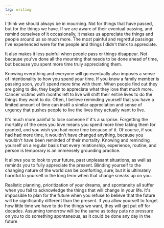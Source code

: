 ```yaml
---
tag: writing
--- 
```

I think we should always be in mourning. Not for things that have passed, but for the things we have. If we are aware of their eventual passing, and remind ourselves of it occasionally, it makes us appreciate the things and people around us so much more. The most painful and regretful passings I've experienced were for the people and things I didn't think to appreciate. 

It also makes it less painful when people pass or things disappear. Not because you've done all the mourning that needs to be done ahead of time, but because you spent more time truly appreciating them. 

Knowing everything and everyone will go eventually also imposes a sense of intentionality to how you spend your time. If you know a family member is passing soon, you'll spend more time with them. When people find out they are going to die, they begin to appreciate what they love that much more. Cancer victims with months left to live will shift their entire lives to do the things they want to do. Often, I believe reminding yourself that you have a limited amount of time can instill a similar appreciation and sense of urgency that pushes people to live the lives they actually want to live. 

It's much more painful to lose someone if it's a surprise. Forgetting the mortality of the ones you love means you spend more time taking them for granted, and you wish you had more time because of it. Of course, if you had had more time, it wouldn't have changed anything, because you wouldn't have been reminded of their mortality. Knowing and reminding yourself on a regular basis that every relationship, experience, routine, and person is temporary is an immensely grounding practice. 

It allows you to look to your future, past unpleasant situations, as well as reminds you to fully appreciate the present. Blinding yourself to the changing nature of the world can be comforting, sure, but it is ultimately harmful to yourself in the long term when that change sneaks up on you. 

Realistic planning, prioritization of your dreams, and spontaneity all suffer when you fail to acknowledge the things that will change in your life. It's impossible to plan for the future when you refuse to believe that the future will be significantly different than the present. If you allow yourself to forget how little time we have to do the things we want, they will get put off for decades. Assuming tomorrow will be the same as today puts no pressure on you to do something spontaneous, as it could be done any day in the future. 